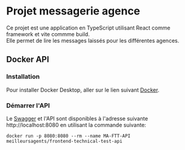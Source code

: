 # Projet messagerie agence

Ce projet est une application en TypeScript utilisant React comme framework et vite commme build.  
Elle permet de lire les messages laissés pour les différentes agences.  
  
## Docker API

### Installation

Pour installer Docker Desktop, aller sur le lien suivant [Docker](https://www.docker.com/get-started).

### Démarrer l'API

Le [Swagger](https://swagger.io/solutions/api-documentation/) et l'API sont disponibles à l'adresse suivante http://localhost:8080 en utilisant la commande suivante:

    docker run -p 8080:8080 --rm --name MA-FTT-API meilleursagents/frontend-technical-test-api
